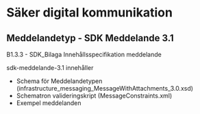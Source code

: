 # Säker digital kommunikation
## Meddelandetyp - SDK Meddelande 3.1

B1.3.3 - SDK_Bilaga Innehållsspecifikation meddelande

sdk-meddelande-3.1 innehåller 
- Schema för Meddelandetypen (infrastructure_messaging_MessageWithAttachments_3.0.xsd)
- Schematron valideringskript (MessageConstraints.xml)
- Exempel meddelanden